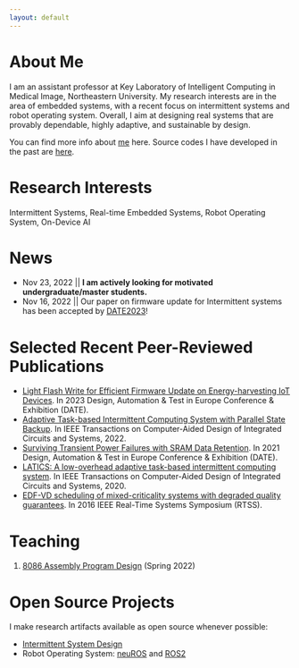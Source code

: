 ```yaml
---
layout: default
---
```

# About Me
I am an assistant professor at Key Laboratory of Intelligent Computing in Medical Image, Northeastern University. My research interests are in the area of embedded systems, with a recent focus on intermittent systems and robot operating system. Overall, I aim at designing real systems that are provably dependable, highly adaptive, and sustainable by design.

You can find more info about [me]() here. Source codes I have developed in the past are [here]().

# Research Interests
Intermittent Systems, Real-time Embedded Systems, Robot Operating System, On-Device AI

# News
- Nov 23, 2022 || **I am actively looking for motivated undergraduate/master students.**
- Nov 16, 2022 || Our paper on firmware update for Intermittent systems has been accepted by [DATE2023](https://www.date-conference.com/)!

# Selected Recent Peer-Reviewed Publications
- [Light Flash Write for Efficient Firmware Update on Energy-harvesting IoT Devices](). In 2023 Design, Automation & Test in Europe Conference & Exhibition (DATE).
- [Adaptive Task-based Intermittent Computing System with Parallel State Backup](). In IEEE Transactions on Computer-Aided Design of Integrated Circuits and Systems, 2022.
- [Surviving Transient Power Failures with SRAM Data Retention](). In 2021 Design, Automation & Test in Europe Conference & Exhibition (DATE).
- [LATICS: A low-overhead adaptive task-based intermittent computing system](). In IEEE Transactions on Computer-Aided Design of Integrated Circuits and Systems, 2020.
- [EDF-VD scheduling of mixed-criticality systems with degraded quality guarantees](). In 2016 IEEE Real-Time Systems Symposium (RTSS).

# Teaching
1. [8086 Assembly Program Design](./Teaching/Assembly/Spring2022.md) (Spring 2022)


# Open Source Projects
I make research artifacts available as open source whenever possible:
- [Intermittent System Design]()
- Robot Operating System: [neuROS]() and [ROS2]()
